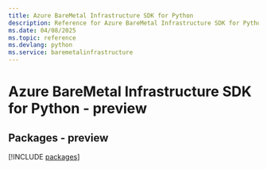 ```yaml
---
title: Azure BareMetal Infrastructure SDK for Python
description: Reference for Azure BareMetal Infrastructure SDK for Python
ms.date: 04/08/2025
ms.topic: reference
ms.devlang: python
ms.service: baremetalinfrastructure
---
```

# Azure BareMetal Infrastructure SDK for Python - preview
## Packages - preview
[!INCLUDE [packages](baremetal-infrastructure-index.md)]
